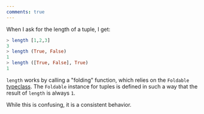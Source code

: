```yaml
---
comments: true
---
```


When I ask for the length of a tuple, I get:

```hs
> length [1,2,3]
3
> length (True, False)
1
> length ([True, False], True)
1
```

`length` works by calling a "folding" function, which relies on the `Foldable` [typeclass](/typeclasses/survey/#foldable). The `Foldable` instance for tuples is defined in such a way that the result of `length` is always `1`.

While this is confusing, it is a consistent behavior.